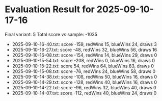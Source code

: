 # Evaluation Result for 2025-09-10-17-16

Final variant: 5
Total score vs sample: -1035

- 2025-09-10-16-40.txt: score -159, redWins 15, blueWins 24, draws 3
- 2025-09-10-16-27.txt: score -48, redWins 32, blueWins 56, draws 16
- 2025-09-10-16-08.txt: score -154, redWins 14, blueWins 29, draws 0
- 2025-09-10-15-54.txt: score -208, redWins 0, blueWins 16, draws 0
- 2025-09-10-15-22.txt: score 54, redWins 64, blueWins 83, draws 0
- 2025-09-10-15-08.txt: score -76, redWins 24, blueWins 58, draws 0
- 2025-09-10-14-38.txt: score -108, redWins 50, blueWins 16, draws 0
- 2025-09-10-14-29.txt: score -128, redWins 40, blueWins 16, draws 0
- 2025-09-10-14-22.txt: score -96, redWins 32, blueWins 40, draws 0
- 2025-09-10-14-07.txt: score -112, redWins 40, blueWins 24, draws 0